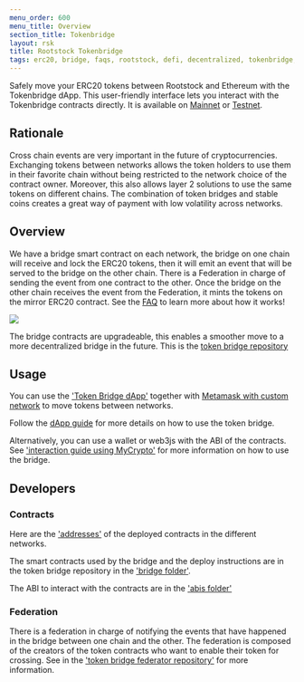 ```yaml
---
menu_order: 600
menu_title: Overview
section_title: Tokenbridge
layout: rsk
title: Rootstock Tokenbridge
tags: erc20, bridge, faqs, rootstock, defi, decentralized, tokenbridge, tokens, quick-start, guides, tutorial, testnet, networks, dApps, tools, rsk, ethereum, eth, rbtc, smart-contracts, install, get-started, how-to, mainnet, testnet, sidechain, contracts, swaps
---
```


Safely move your ERC20 tokens between Rootstock and Ethereum with the Tokenbridge dApp. This user-friendly interface lets you interact with the Tokenbridge contracts directly. It is available on [Mainnet](https://tokenbridge.rsk.co/) or [Testnet](https://testnet.tokenbridge.rsk.co/).

## Rationale

Cross chain events are very important in the future of cryptocurrencies. Exchanging tokens between networks allows the token holders to use them in their favorite chain without being restricted to the network choice of the contract owner. Moreover, this also allows layer 2 solutions to use the same tokens on different chains. The combination of token bridges and stable coins creates a great way of payment with low volatility across networks.

## Overview

We have a bridge smart contract on each network, the bridge on one chain will receive and lock the ERC20 tokens, then it will emit an event that will be served to the bridge on the other chain. There is a Federation in charge of sending the event from one contract to the other. Once the bridge on the other chain receives the event from the Federation, it mints the tokens on the mirror ERC20 contract.
See the [FAQ](/tools/tokenbridge/faq/) to learn more about how it works!

<img src="/assets/img/tools/tokenbridge/token-bridge-diagram.jpg"/>


The bridge contracts are upgradeable, this enables a smoother move to a more decentralized bridge in the future. This is the
[token bridge repository](https://github.com/rsksmart/tokenbridge)

## Usage

You can use the ['Token Bridge dApp'](https://tokenbridge.rsk.co/) together with [Metamask with custom network](https://developers.rsk.co/develop/apps/wallets/metamask/) to move tokens between networks.

Follow the [dApp guide](/tools/tokenbridge/dappguide/) for more details on how to use the token bridge.

Alternatively, you can use a wallet or web3js with the ABI of the contracts. See ['interaction guide using MyCrypto'](/tools/tokenbridge/usingmycrypto/) for more information on how to use the bridge.


## Developers

### Contracts

Here are the ['addresses'](/tools/tokenbridge/contractaddresses/) of the deployed contracts in the different networks.

The smart contracts used by the bridge and the deploy instructions are in the token bridge repository in the ['bridge folder'](https://github.com/rsksmart/tokenbridge/tree/master/bridge/).

The ABI to interact with the contracts are in the ['abis folder'](https://github.com/rsksmart/tokenbridge/tree/master/bridge/abi)


### Federation

There is a federation in charge of notifying the events that have happened in the bridge between one chain and the other. The federation is composed of the creators of the token contracts who want to enable their token for crossing.
See in the ['token bridge federator repository'](https://github.com/rsksmart/tokenbridge-federator) for more information.
